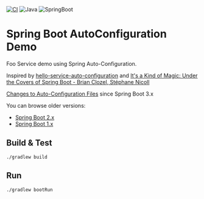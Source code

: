 [![CI](https://github.com/rogervinas/spring-boot-autoconfiguration-demo/actions/workflows/gradle.yml/badge.svg?branch=master)](https://github.com/rogervinas/spring-boot-autoconfiguration-demo/actions/workflows/gradle.yml)
![Java](https://img.shields.io/badge/Java-21-blue?labelColor=black)
![SpringBoot](https://img.shields.io/badge/SpringBoot-3.x-blue?labelColor=black)

# Spring Boot AutoConfiguration Demo

Foo Service demo using Spring Auto-Configuration.

Inspired by [hello-service-auto-configuration](https://github.com/snicoll-demos/hello-service-auto-configuration) and [It's a Kind of Magic: Under the Covers of Spring Boot - Brian Clozel, Stéphane Nicoll](https://www.youtube.com/watch?v=jDchAEHIht0)

[Changes to Auto-Configuration Files](https://github.com/spring-projects/spring-boot/wiki/Spring-Boot-3.0-Migration-Guide#auto-configuration-files) since Spring Boot 3.x

You can browse older versions:
* [Spring Boot 2.x](https://github.com/rogervinas/spring-boot-autoconfiguration-demo/tree/spring-boot-2.x)
* [Spring Boot 1.x](https://github.com/rogervinas/spring-boot-autoconfiguration-demo/tree/spring-boot-1.x)

## Build & Test

```shell
./gradlew build
```

## Run

```shell
./gradlew bootRun
```
